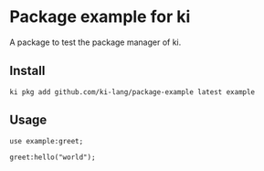 
# Package example for ki

A package to test the package manager of ki.

## Install

```
ki pkg add github.com/ki-lang/package-example latest example
```

## Usage

```
use example:greet;

greet:hello("world");

```
